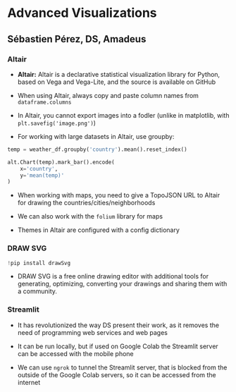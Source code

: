 # Advanced Visualizations
## Sébastien Pérez, DS, Amadeus
### Altair

* **Altair:** Altair is a declarative statistical visualization library for Python, based on Vega and Vega-Lite, and the source is available on GitHub

* When using Altair, always copy and paste column names from ```dataframe.columns```

* In Altair, you cannot export images into a fodler (unlike in matplotlib, with ```plt.savefig('image.png')```)

* For working with large datasets in Altair, use groupby:

```python
temp = weather_df.groupby('country').mean().reset_index()

alt.Chart(temp).mark_bar().encode(
    x='country',
    y='mean(temp)'
)
```

* When working with maps, you need to give a TopoJSON URL to Altair for drawing the countries/cities/neighborhoods

* We can also work with the ```folium``` library for maps

* Themes in Altair are configured with a config dictionary

### DRAW SVG

```python
!pip install drawSvg
```

* DRAW SVG is a free online drawing editor with additional tools for generating, optimizing, converting your drawings and sharing them with a community.

### Streamlit

* It has revolutionized the way DS present their work, as it removes the need of programming web services and web pages

* It can be run locally, but if used on Google Colab the Streamlit server can be accessed with the mobile phone

* We can use ```ngrok``` to tunnel the Streamlit server, that is blocked from the outside of the Google Colab servers, so it can be accessed from the internet
